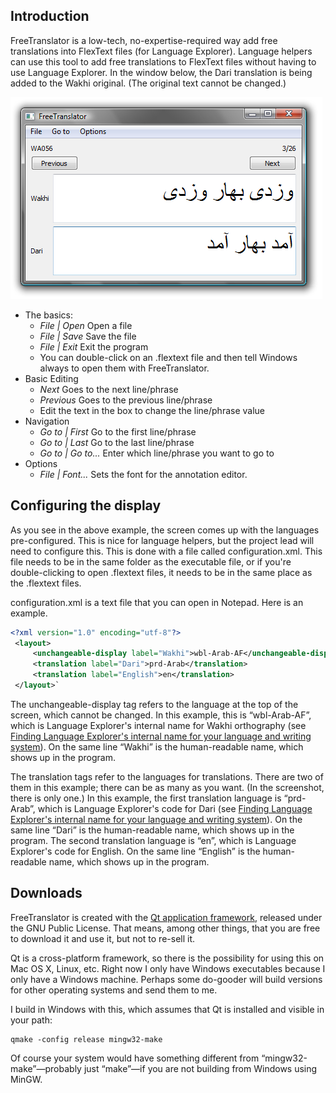 Introduction
------------

FreeTranslator is a low-tech, no-expertise-required way add free translations into FlexText files (for Language Explorer). Language helpers can use this tool to add free translations to FlexText files without having to use Language Explorer. In the window below, the Dari translation is being added to the Wakhi original. (The original text cannot be changed.)

![Screenshot of FreeTranslator](freetranslator-screenshot.png)

*   The basics:
    *   _File | Open_ Open a file
    *   _File | Save_ Save the file
    *   _File | Exit_ Exit the program
    *   You can double-click on an .flextext file and then tell Windows always to open them with FreeTranslator.
*   Basic Editing
    *   _Next_ Goes to the next line/phrase
    *   _Previous_ Goes to the previous line/phrase
    *   Edit the text in the box to change the line/phrase value
*   Navigation
    *   _Go to | First_ Go to the first line/phrase
    *   _Go to | Last_ Go to the last line/phrase
    *   _Go to | Go to..._ Enter which line/phrase you want to go to
*   Options
    *   _File | Font..._ Sets the font for the annotation editor.

Configuring the display
-----------------------

As you see in the above example, the screen comes up with the languages pre-configured. This is nice for language helpers, but the project lead will need to configure this. This is done with a file called configuration.xml. This file needs to be in the same folder as the executable file, or if you're double-clicking to open .flextext files, it needs to be in the same place as the .flextext files.

configuration.xml is a text file that you can open in Notepad. Here is an example.

```xml
<?xml version="1.0" encoding="utf-8"?>
 <layout>
     <unchangeable-display label="Wakhi">wbl-Arab-AF</unchangeable-display>
     <translation label="Dari">prd-Arab</translation>
     <translation label="English">en</translation>
 </layout>`
```

The unchangeable-display tag refers to the language at the top of the screen, which cannot be changed. In this example, this is “wbl-Arab-AF”, which is Language Explorer's internal name for Wakhi orthography (see [Finding Language Explorer's internal name for your language and writing system](https://adambaker.org/wakhi/finding-internal-name)). On the same line “Wakhi” is the human-readable name, which shows up in the program.

The translation tags refer to the languages for translations. There are two of them in this example; there can be as many as you want. (In the screenshot, there is only one.) In this example, the first translation language is “prd-Arab”, which is Language Explorer's code for Dari (see [Finding Language Explorer's internal name for your language and writing system](https://adambaker.org/wakhi/finding-internal-name)). On the same line “Dari” is the human-readable name, which shows up in the program. The second translation language is “en”, which is Language Explorer's code for English. On the same line “English” is the human-readable name, which shows up in the program.

Downloads
---------

FreeTranslator is created with the [Qt application framework](https://www.qt.io/), released under the GNU Public License. That means, among other things, that you are free to download it and use it, but not to re-sell it.

Qt is a cross-platform framework, so there is the possibility for using this on Mac OS X, Linux, etc. Right now I only have Windows executables because I only have a Windows machine. Perhaps some do-gooder will build versions for other operating systems and send them to me.

I build in Windows with this, which assumes that Qt is installed and visible in your path:

```
qmake -config release mingw32-make
```

Of course your system would have something different from “mingw32-make”—probably just “make”—if you are not building from Windows using MinGW.
